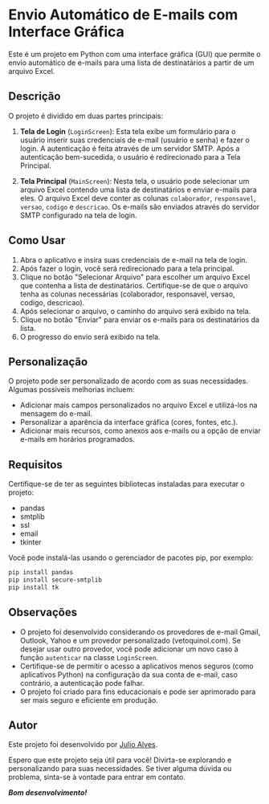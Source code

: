 # Envio Automático de E-mails com Interface Gráfica

Este é um projeto em Python com uma interface gráfica (GUI) que permite o envio automático de e-mails para uma lista de destinatários a partir de um arquivo Excel.

## Descrição

O projeto é dividido em duas partes principais:

1. **Tela de Login** (`LoginScreen`): Esta tela exibe um formulário para o usuário inserir suas credenciais de e-mail (usuário e senha) e fazer o login. A autenticação é feita através de um servidor SMTP. Após a autenticação bem-sucedida, o usuário é redirecionado para a Tela Principal.

2. **Tela Principal** (`MainScreen`): Nesta tela, o usuário pode selecionar um arquivo Excel contendo uma lista de destinatários e enviar e-mails para eles. O arquivo Excel deve conter as colunas `colaborador`, `responsavel`, `versao`, `codigo` e `descricao`. Os e-mails são enviados através do servidor SMTP configurado na tela de login.

## Como Usar

1. Abra o aplicativo e insira suas credenciais de e-mail na tela de login.
2. Após fazer o login, você será redirecionado para a tela principal.
3. Clique no botão "Selecionar Arquivo" para escolher um arquivo Excel que contenha a lista de destinatários. Certifique-se de que o arquivo tenha as colunas necessárias (colaborador, responsavel, versao, codigo, descricao).
4. Após selecionar o arquivo, o caminho do arquivo será exibido na tela.
5. Clique no botão "Enviar" para enviar os e-mails para os destinatários da lista.
6. O progresso do envio será exibido na tela.

## Personalização

O projeto pode ser personalizado de acordo com as suas necessidades. Algumas possíveis melhorias incluem:

- Adicionar mais campos personalizados no arquivo Excel e utilizá-los na mensagem do e-mail.
- Personalizar a aparência da interface gráfica (cores, fontes, etc.).
- Adicionar mais recursos, como anexos aos e-mails ou a opção de enviar e-mails em horários programados.

## Requisitos

Certifique-se de ter as seguintes bibliotecas instaladas para executar o projeto:

- pandas
- smtplib
- ssl
- email
- tkinter

Você pode instalá-las usando o gerenciador de pacotes pip, por exemplo:

```powershell
pip install pandas
pip install secure-smtplib
pip install tk
```

## Observações

- O projeto foi desenvolvido considerando os provedores de e-mail Gmail, Outlook, Yahoo e um provedor personalizado (vetoquinol.com). Se desejar usar outro provedor, você pode adicionar um novo caso à função `autenticar` na classe `LoginScreen`.
- Certifique-se de permitir o acesso a aplicativos menos seguros (como aplicativos Python) na configuração da sua conta de e-mail, caso contrário, a autenticação pode falhar.
- O projeto foi criado para fins educacionais e pode ser aprimorado para ser mais seguro e eficiente em produção.

## Autor

Este projeto foi desenvolvido por [Julio Alves](https://github.com/Julioall).

Espero que este projeto seja útil para você! Divirta-se explorando e personalizando para suas necessidades. Se tiver alguma dúvida ou problema, sinta-se à vontade para entrar em contato.

***Bom desenvolvimento!***
